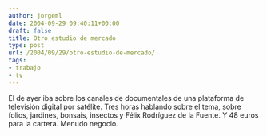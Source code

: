 ```yaml
---
author: jorgeml
date: 2004-09-29 09:40:11+00:00
draft: false
title: Otro estudio de mercado
type: post
url: /2004/09/29/otro-estudio-de-mercado/
tags:
- trabajo
- tv
---
```


El de ayer iba sobre los canales de documentales de una plataforma de televisión digital por satélite. Tres horas hablando sobre el tema, sobre folios, jardines, bonsais, insectos y Félix Rodríguez de la Fuente. Y 48 euros para la cartera. Menudo negocio.
